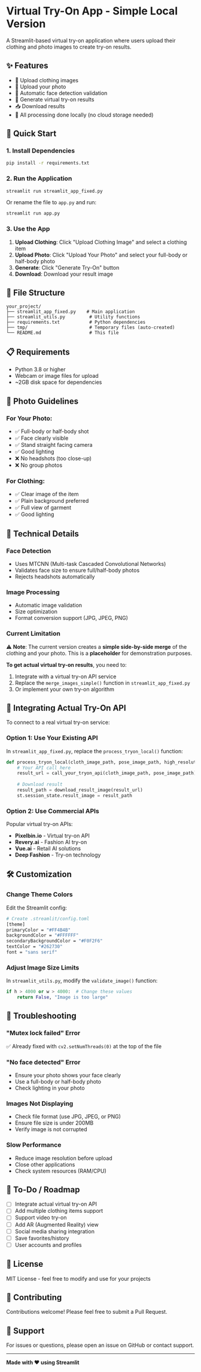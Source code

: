 # Virtual Try-On App - Simple Local Version

A Streamlit-based virtual try-on application where users upload their clothing and photo images to create try-on results.

## ✨ Features

- 📸 Upload clothing images
- 🧍 Upload your photo
- 🎨 Automatic face detection validation
- 🔄 Generate virtual try-on results
- 📥 Download results
- 💾 All processing done locally (no cloud storage needed)

## 🚀 Quick Start

### 1. Install Dependencies

```bash
pip install -r requirements.txt
```

### 2. Run the Application

```bash
streamlit run streamlit_app_fixed.py
```

Or rename the file to `app.py` and run:

```bash
streamlit run app.py
```

### 3. Use the App

1. **Upload Clothing**: Click "Upload Clothing Image" and select a clothing item
2. **Upload Photo**: Click "Upload Your Photo" and select your full-body or half-body photo
3. **Generate**: Click "Generate Try-On" button
4. **Download**: Download your result image

## 📁 File Structure

```
your_project/
├── streamlit_app_fixed.py    # Main application
├── streamlit_utils.py         # Utility functions
├── requirements.txt           # Python dependencies
├── tmp/                       # Temporary files (auto-created)
└── README.md                  # This file
```

## 📋 Requirements

- Python 3.8 or higher
- Webcam or image files for upload
- ~2GB disk space for dependencies

## 🎯 Photo Guidelines

### For Your Photo:
- ✅ Full-body or half-body shot
- ✅ Face clearly visible
- ✅ Stand straight facing camera
- ✅ Good lighting
- ❌ No headshots (too close-up)
- ❌ No group photos

### For Clothing:
- ✅ Clear image of the item
- ✅ Plain background preferred
- ✅ Full view of garment
- ✅ Good lighting

## 🔧 Technical Details

### Face Detection
- Uses MTCNN (Multi-task Cascaded Convolutional Networks)
- Validates face size to ensure full/half-body photos
- Rejects headshots automatically

### Image Processing
- Automatic image validation
- Size optimization
- Format conversion support (JPG, JPEG, PNG)

### Current Limitation
⚠️ **Note**: The current version creates a **simple side-by-side merge** of the clothing and your photo. This is a **placeholder** for demonstration purposes.

**To get actual virtual try-on results**, you need to:
1. Integrate with a virtual try-on API service
2. Replace the `merge_images_simple()` function in `streamlit_app_fixed.py`
3. Or implement your own try-on algorithm

## 🔌 Integrating Actual Try-On API

To connect to a real virtual try-on service:

### Option 1: Use Your Existing API

In `streamlit_app_fixed.py`, replace the `process_tryon_local()` function:

```python
def process_tryon_local(cloth_image_path, pose_image_path, high_resolution):
    # Your API call here
    result_url = call_your_tryon_api(cloth_image_path, pose_image_path)
    
    # Download result
    result_path = download_result_image(result_url)
    st.session_state.result_image = result_path
```

### Option 2: Use Commercial APIs

Popular virtual try-on APIs:
- **Pixelbin.io** - Virtual try-on API
- **Revery.ai** - Fashion AI try-on
- **Vue.ai** - Retail AI solutions
- **Deep Fashion** - Try-on technology

## 🛠️ Customization

### Change Theme Colors

Edit the Streamlit config:

```bash
# Create .streamlit/config.toml
[theme]
primaryColor = "#FF4B4B"
backgroundColor = "#FFFFFF"
secondaryBackgroundColor = "#F0F2F6"
textColor = "#262730"
font = "sans serif"
```

### Adjust Image Size Limits

In `streamlit_utils.py`, modify the `validate_image()` function:

```python
if h > 4000 or w > 4000:  # Change these values
    return False, "Image is too large"
```

## 🐛 Troubleshooting

### "Mutex lock failed" Error
✅ Already fixed with `cv2.setNumThreads(0)` at the top of the file

### "No face detected" Error
- Ensure your photo shows your face clearly
- Use a full-body or half-body photo
- Check lighting in your photo

### Images Not Displaying
- Check file format (use JPG, JPEG, or PNG)
- Ensure file size is under 200MB
- Verify image is not corrupted

### Slow Performance
- Reduce image resolution before upload
- Close other applications
- Check system resources (RAM/CPU)

## 📝 To-Do / Roadmap

- [ ] Integrate actual virtual try-on API
- [ ] Add multiple clothing items support
- [ ] Support video try-on
- [ ] Add AR (Augmented Reality) view
- [ ] Social media sharing integration
- [ ] Save favorites/history
- [ ] User accounts and profiles

## 📄 License

MIT License - feel free to modify and use for your projects

## 🤝 Contributing

Contributions welcome! Please feel free to submit a Pull Request.

## 📧 Support

For issues or questions, please open an issue on GitHub or contact support.

---

**Made with ❤️ using Streamlit**
